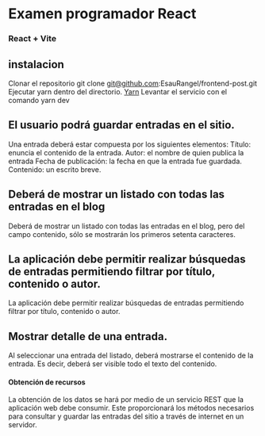 # Examen programador React
### React + Vite
## instalacion
Clonar el repositorio
git clone git@github.com:EsauRangel/frontend-post.git
Ejecutar yarn dentro del directorio.
[Yarn](https://yarnpkg.com/cli "Yarn")
Levantar el servicio con el comando yarn dev
## El usuario podrá guardar entradas en el sitio.
Una entrada deberá estar
compuesta por los siguientes elementos:
 Título: enuncia el contenido de la entrada.
 Autor: el nombre de quien publica la entrada
 Fecha de publicación: la fecha en que la entrada fue guardada.
 Contenido: un escrito breve.
## Deberá de mostrar un listado con todas las entradas en el blog
Deberá de mostrar un listado con todas las entradas en el blog, pero del campo
contenido, sólo se mostrarán los primeros setenta caracteres.
## La aplicación debe permitir realizar búsquedas de entradas permitiendo filtrar por título, contenido o autor.
La aplicación debe permitir realizar búsquedas de entradas permitiendo filtrar por
título, contenido o autor.
## Mostrar detalle de una entrada.
Al seleccionar una entrada del listado, deberá mostrarse el contenido de la
entrada. Es decir, deberá ser visible todo el texto del contenido.
#### Obtención de recursos
La obtención de los datos se hará por medio de un servicio REST que la
aplicación web debe consumir. Este proporcionará los métodos necesarios para
consultar y guardar las entradas del sitio a través de internet en un servidor.

